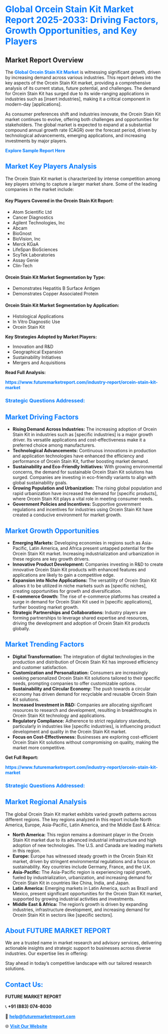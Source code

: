 <h1 style="color: #007BFF;">Global Orcein Stain Kit Market Report 2025-2033: Driving Factors, Growth Opportunities, and Key Players</h1>

<section id="overview">
<h2>Market Report Overview</h2>
<p>The <a href="https://www.futuremarketreport.com/industry-report/orcein-stain-kit-market" style="color: #007BFF; text-decoration: none;"><strong>Global Orcein Stain Kit Market</strong></a> is witnessing significant growth, driven by increasing demand across various industries. This report delves into the key aspects of the Orcein Stain Kit market, providing a comprehensive analysis of its current status, future potential, and challenges. The demand for Orcein Stain Kit has surged due to its wide-ranging applications in industries such as [insert industries], making it a critical component in modern-day [applications].</p>
<p>As consumer preferences shift and industries innovate, the Orcein Stain Kit market continues to evolve, offering both challenges and opportunities for stakeholders. The global market is expected to expand at a substantial compound annual growth rate (CAGR) over the forecast period, driven by technological advancements, emerging applications, and increasing investments by major players.</p>
</section>

<section id="overview">
<p><a href="https://www.futuremarketreport.com/request-sample/reportId=123138" style="color: #007BFF; text-decoration: none;"><strong>Explore Sample Report Here</strong></a></p>
</section>

<section id="key-players">
<h2 style="color: #007BFF;">Market Key Players Analysis</h2>
<p>The Orcein Stain Kit market is characterized by intense competition among key players striving to capture a larger market share. Some of the leading companies in the market include:</p>
<h4>Key Players Covered in the Orcein Stain Kit Report:</h4>
<ul><li>Atom Scientific Ltd</li><li>Cancer Diagnostics</li><li>Agilent Technologies, Inc</li><li>Abcam</li><li>BioGnost</li><li>BioVision, Inc</li><li>Merck KGaA</li><li>LifeSpan BioSciences</li><li>ScyTek Laboratories</li><li>Assay Genie</li><li>Clin-Tech</li></ul>
<h4>Orcein Stain Kit Market Segmentation by Type:</h4>
<ul><li>Demonstrates Hepatitis B Surface Antigen</li><li>Demonstrates Copper Associated Protein</li></ul>

<h4>Orcein Stain Kit Market Segmentation by Application:</h4>
<ul><li>Histological Applications</li><li>In Vitro Diagnostic Use</li><li>Orcein Stain Kit</li></ul>
<p><strong>Key Strategies Adopted by Market Players:</strong></p>
<ul>
<li>Innovation and R&D</li>
<li>Geographical Expansion</li>
<li>Sustainability Initiatives</li>
<li>Mergers and Acquisitions</li>
</ul>
</section>

<section>
<p><strong>Read Full Analysis: </strong></p><a href="https://www.futuremarketreport.com/industry-report/orcein-stain-kit-market" style="color: #007BFF; text-decoration: none;"><strong>https://www.futuremarketreport.com/industry-report/orcein-stain-kit-market</strong></a>
<h3 style="color: #007BFF;">Strategic Questions Addressed:</h3>
</section>

<section id="driving-factors">
<h2 style="color: #007BFF;">Market Driving Factors</h2>
<ul>
<li><strong>Rising Demand Across Industries:</strong> The increasing adoption of Orcein Stain Kit in industries such as [specific industries] is a major growth driver. Its versatile applications and cost-effectiveness make it a preferred choice among manufacturers.</li>
<li><strong>Technological Advancements:</strong> Continuous innovations in production and application technologies have enhanced the efficiency and performance of Orcein Stain Kit, further boosting market demand.</li>
<li><strong>Sustainability and Eco-Friendly Initiatives:</strong> With growing environmental concerns, the demand for sustainable Orcein Stain Kit solutions has surged. Companies are investing in eco-friendly variants to align with global sustainability goals.</li>
<li><strong>Growing Population and Urbanization:</strong> The rising global population and rapid urbanization have increased the demand for [specific products], where Orcein Stain Kit plays a vital role in meeting consumer needs.</li>
<li><strong>Government Policies and Incentives:</strong> Supportive government regulations and incentives for industries using Orcein Stain Kit have created a conducive environment for market growth.</li>
</ul>
</section>

<section id="growth-opportunities">
<h2 style="color: #007BFF;">Market Growth Opportunities</h2>
<ul>
<li><strong>Emerging Markets:</strong> Developing economies in regions such as Asia-Pacific, Latin America, and Africa present untapped potential for the Orcein Stain Kit market. Increasing industrialization and urbanization in these regions are key growth drivers.</li>
<li><strong>Innovative Product Development:</strong> Companies investing in R&D to create innovative Orcein Stain Kit products with enhanced features and applications are likely to gain a competitive edge.</li>
<li><strong>Expansion into Niche Applications:</strong> The versatility of Orcein Stain Kit allows it to be utilized in niche markets such as [specific niches], creating opportunities for growth and diversification.</li>
<li><strong>E-commerce Growth:</strong> The rise of e-commerce platforms has created a surge in demand for Orcein Stain Kit used in [specific applications], further boosting market growth.</li>
<li><strong>Strategic Partnerships and Collaborations:</strong> Industry players are forming partnerships to leverage shared expertise and resources, driving the development and adoption of Orcein Stain Kit products globally.</li>
</ul>
</section>

<section id="trending-factors">
<h2 style="color: #007BFF;">Market Trending Factors</h2>
<ul>
<li><strong>Digital Transformation:</strong> The integration of digital technologies in the production and distribution of Orcein Stain Kit has improved efficiency and customer satisfaction.</li>
<li><strong>Customization and Personalization:</strong> Consumers are increasingly seeking personalized Orcein Stain Kit solutions tailored to their specific needs, prompting companies to offer customizable options.</li>
<li><strong>Sustainability and Circular Economy:</strong> The push towards a circular economy has driven demand for recyclable and reusable Orcein Stain Kit solutions.</li>
<li><strong>Increased Investment in R&D:</strong> Companies are allocating significant resources to research and development, resulting in breakthroughs in Orcein Stain Kit technology and applications.</li>
<li><strong>Regulatory Compliance:</strong> Adherence to strict regulatory standards, particularly in industries like [specific industries], is influencing product development and quality in the Orcein Stain Kit market.</li>
<li><strong>Focus on Cost-Effectiveness:</strong> Businesses are exploring cost-efficient Orcein Stain Kit solutions without compromising on quality, making the market more competitive.</li>
</ul>
</section>

<section>
<p><strong>Get Full Report: </strong></p><a href="https://www.futuremarketreport.com/industry-report/orcein-stain-kit-market" style="color: #007BFF; text-decoration: none;"><strong>https://www.futuremarketreport.com/industry-report/orcein-stain-kit-market</strong></a>
<h3 style="color: #007BFF;">Strategic Questions Addressed:</h3>
</section>


<section id="regional-analysis">
<h2 style="color: #007BFF;">Market Regional Analysis</h2>
<p>The global Orcein Stain Kit market exhibits varied growth patterns across different regions. The key regions analyzed in this report include North America, Europe, Asia-Pacific, Latin America, and the Middle East & Africa:</p>
<ul>
<li><strong>North America:</strong> This region remains a dominant player in the Orcein Stain Kit market due to its advanced industrial infrastructure and high adoption of new technologies. The U.S. and Canada are leading markets in this region.</li>
<li><strong>Europe:</strong> Europe has witnessed steady growth in the Orcein Stain Kit market, driven by stringent environmental regulations and a focus on sustainability. Key countries include Germany, France, and the U.K.</li>
<li><strong>Asia-Pacific:</strong> The Asia-Pacific region is experiencing rapid growth, fueled by industrialization, urbanization, and increasing demand for Orcein Stain Kit in countries like China, India, and Japan.</li>
<li><strong>Latin America:</strong> Emerging markets in Latin America, such as Brazil and Mexico, present significant opportunities for the Orcein Stain Kit market, supported by growing industrial activities and investments.</li>
<li><strong>Middle East & Africa:</strong> The region’s growth is driven by expanding industries, infrastructure development, and increasing demand for Orcein Stain Kit in sectors like [specific sectors].</li>
</ul>
</section>

<footer>
<h2 style="color: #007BFF;">About FUTURE MARKET REPORT</h2>
<p>We are a trusted name in market research and advisory services, delivering actionable insights and strategic support to businesses across diverse industries. Our expertise lies in offering:</p>

<p>Stay ahead in today’s competitive landscape with our tailored research solutions.</p>

<h2 style="color: #007BFF;">Contact Us:</h2>
<p><strong>FUTURE MARKET REPORT</strong></p>
<p>📞 <strong>+91 (883) 074-8030</strong></p>
<p>📧 <strong><a href="mailto:help@futuremarketreport.com" style="color: #007BFF;">help@futuremarketreport.com</a></strong></p>
<p>🌐 <strong><a href="https://www.futuremarketreport.com/" style="color: #007BFF;">Visit Our Website</a></strong></p>
</footer>